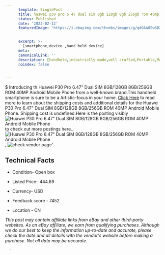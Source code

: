 ```yaml
---
      template: SinglePost
      title: huawei p30 pro 6 47 dual sim 8gb 128gb 8gb 256gb rom 40mp android mobile phone
      status: Published
      date: '2023-02-12'
      featuredImage: 'https://i.ebayimg.com/thumbs/images/g/qd0AAOSwSDZizS4m/s-l225.jpg'
       

      excerpt: >-
        [smartphone,device ,hand held device]
      meta:
      canonicalLink: ''
      description: [handheld,industrially made,well crafted,Portable,Mobile,Compact,Convenient,Lightweight,Maneuverable,Man-portable,Miniature,Carriable,Hand-held,Light,Holdable,Transportable,Mobile device,Pocket-sized,On-the-go,Wireless,Cordless,Compact size,Convenient size, smartphone,device ,hand held device]
      noindex: false
      

---
```

$
      Introducing th Huawei P30 Pro 6.47" Dual SIM 8GB/128GB 8GB/256GB ROM 40MP Android Mobile Phone from a well-known brand.This handheld smartphone is sure to be a Artistic-focus in your home. [Click Here](https://www.ebay.com/itm/234621206889?hash=item36a0838169%3Ag%3Aqd0AAOSwSDZizS4m&mkevt=1&mkcid=1&mkrid=711-53200-19255-0&campid=%253CePNCampaignId%253E&customid=%253CreferenceId%253E&toolid=10049) to read more to learn about the shipping costs and additional details for the Huawei P30 Pro 6.47" Dual SIM 8GB/128GB 8GB/256GB ROM 40MP Android Mobile Phone. Shipping cost is undefined.Here is the posting visibly ![Huawei P30 Pro 6.47" Dual SIM 8GB/128GB 8GB/256GB ROM 40MP Android Mobile Phone](https://i.ebayimg.com/thumbs/images/g/qd0AAOSwSDZizS4m/s-l225.jpg) to check out more postings here... ![Huawei P30 Pro 6.47" Dual SIM 8GB/128GB 8GB/256GB ROM 40MP Android Mobile Phone](https://i.ebayimg.com/images/g/qd0AAOSwSDZizS4m/s-l960.jpg), ![check vendor page](https://origin-galleryplus.ebayimg.com/ws/web/234621206889_2_0_1/225x225.jpg,https://origin-galleryplus.ebayimg.com/ws/web/234621206889_3_0_1/225x225.jpg,https://origin-galleryplus.ebayimg.com/ws/web/234621206889_4_0_1/225x225.jpg)'

      

 ## Technical Facts 



     
      

 - Condition- Open box 


      

 - Listed Price- 444.89 


      

 - Currency- USD 


      

 - Feedback score - 7452 


      

 - Location - CN 


      
      

 *_This post may contain affiliate links from eBay and other third-party websites. As an eBay affiliate, we earn from qualifying purchases. Although we do our best to keep the information up-to-date and accurate, please check the date and all details with the vendor's website before making a purchase. Not all data may be accurate._*




      -
